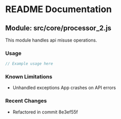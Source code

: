 # README Documentation

## Module: src/core/processor_2.js

This module handles api misuse operations.

### Usage

```java
// Example usage here
```

### Known Limitations

- Unhandled exceptions App crashes on API errors

### Recent Changes

- Refactored in commit 8e3ef55f
